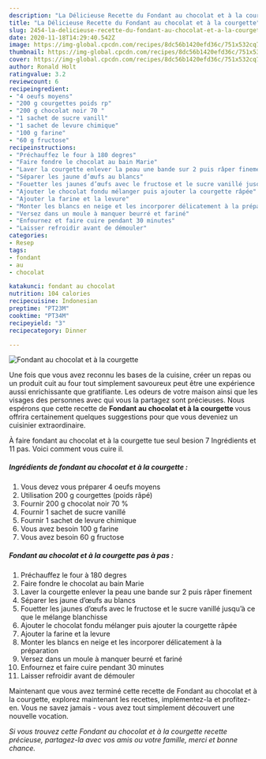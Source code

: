 ```yaml
---
description: "La Délicieuse Recette du Fondant au chocolat et à la courgette"
title: "La Délicieuse Recette du Fondant au chocolat et à la courgette"
slug: 2454-la-delicieuse-recette-du-fondant-au-chocolat-et-a-la-courgette
date: 2020-11-18T14:29:40.542Z
image: https://img-global.cpcdn.com/recipes/8dc56b1420efd36c/751x532cq70/fondant-au-chocolat-et-a-la-courgette-photo-principale-de-la-recette.jpg
thumbnail: https://img-global.cpcdn.com/recipes/8dc56b1420efd36c/751x532cq70/fondant-au-chocolat-et-a-la-courgette-photo-principale-de-la-recette.jpg
cover: https://img-global.cpcdn.com/recipes/8dc56b1420efd36c/751x532cq70/fondant-au-chocolat-et-a-la-courgette-photo-principale-de-la-recette.jpg
author: Ronald Holt
ratingvalue: 3.2
reviewcount: 6
recipeingredient:
- "4 oeufs moyens"
- "200 g courgettes poids rp"
- "200 g chocolat noir 70 "
- "1 sachet de sucre vanill"
- "1 sachet de levure chimique"
- "100 g farine"
- "60 g fructose"
recipeinstructions:
- "Préchauffez le four à 180 degres"
- "Faire fondre le chocolat au bain Marie"
- "Laver la courgette enlever la peau une bande sur 2 puis râper finement"
- "Séparer les jaune d’œufs au blancs"
- "Fouetter les jaunes d’œufs avec le fructose et le sucre vanillé jusqu’à ce que le mélange blanchisse"
- "Ajouter le chocolat fondu mélanger puis ajouter la courgette râpée"
- "Ajouter la farine et la levure"
- "Monter les blancs en neige et les incorporer délicatement à la préparation"
- "Versez dans un moule à manquer beurré et fariné"
- "Enfournez et faire cuire pendant 30 minutes"
- "Laisser refroidir avant de démouler"
categories:
- Resep
tags:
- fondant
- au
- chocolat

katakunci: fondant au chocolat 
nutrition: 104 calories
recipecuisine: Indonesian
preptime: "PT23M"
cooktime: "PT34M"
recipeyield: "3"
recipecategory: Dinner

---
```



![Fondant au chocolat et à la courgette](https://img-global.cpcdn.com/recipes/8dc56b1420efd36c/751x532cq70/fondant-au-chocolat-et-a-la-courgette-photo-principale-de-la-recette.jpg)

Une fois que vous avez reconnu les bases de la cuisine, créer un repas ou un produit cuit au four tout simplement savoureux peut être une expérience aussi enrichissante que gratifiante. Les odeurs de votre maison ainsi que les visages des personnes avec qui vous la partagez sont précieuses. Nous espérons que cette recette de <strong> Fondant au chocolat et à la courgette </strong> vous offrira certainement quelques suggestions pour que vous deveniez un cuisinier extraordinaire.

<!--inarticleads1-->

À faire fondant au chocolat et à la courgette tue seul besion 7 Ingrédients et 11 pas. Voici comment vous cuire il.

##### Ingrédients de fondant au chocolat et à la courgette :

1. Vous devez vous préparer 4 oeufs moyens
1. Utilisation 200 g courgettes (poids râpé)
1. Fournir 200 g chocolat noir 70 %
1. Fournir 1 sachet de sucre vanillé
1. Fournir 1 sachet de levure chimique
1. Vous avez besoin 100 g farine
1. Vous avez besoin 60 g fructose




<!--inarticleads2-->

##### Fondant au chocolat et à la courgette pas à pas :

1. Préchauffez le four à 180 degres
1. Faire fondre le chocolat au bain Marie
1. Laver la courgette enlever la peau une bande sur 2 puis râper finement
1. Séparer les jaune d’œufs au blancs
1. Fouetter les jaunes d’œufs avec le fructose et le sucre vanillé jusqu’à ce que le mélange blanchisse
1. Ajouter le chocolat fondu mélanger puis ajouter la courgette râpée
1. Ajouter la farine et la levure
1. Monter les blancs en neige et les incorporer délicatement à la préparation
1. Versez dans un moule à manquer beurré et fariné
1. Enfournez et faire cuire pendant 30 minutes
1. Laisser refroidir avant de démouler




<!--inarticleads1-->

<p>
Maintenant que vous avez terminé cette recette de Fondant au chocolat et à la courgette, explorez maintenant les recettes, implémentez-la et profitez-en. Vous ne savez jamais - vous avez tout simplement découvert une nouvelle vocation.
</p>

<p>
<i>Si vous trouvez cette Fondant au chocolat et à la courgette recette précieuse, partagez-la avec vos amis ou votre famille, merci et bonne chance.</i>
</p>
